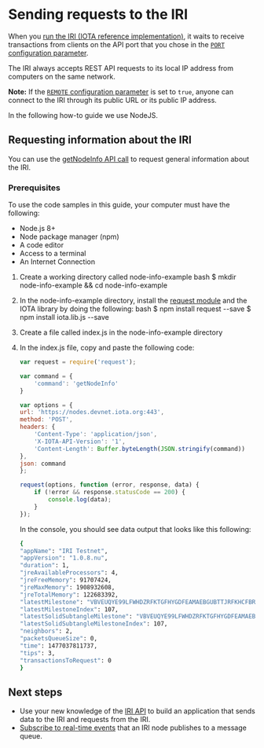 # Sending requests to the IRI

When you [run the IRI (IOTA reference implementation)](/running-the-iri.md), it waits to receive transactions from clients on the API port that you chose in the [`PORT` configuration parameter](/references/iri-configuration-options.md#port).

The IRI always accepts REST API requests to its local IP address from computers on the same network.

**Note:** If the [`REMOTE` configuration parameter](/references/iri-configuration-options.md#remote) is set to `true`, anyone can connect to the IRI through its public URL or its public IP address.

In the following how-to guide we use NodeJS.

## Requesting information about the IRI

You can use the [getNodeInfo API call](https://iota.readme.io/v1.5.5/reference#getnodeinfo) to request general information about the IRI.

### Prerequisites

To use the code samples in this guide, your computer must have the following:

* Node.js 8+
* Node package manager (npm)
* A code editor
* Access to a terminal
* An Internet Connection

1. Create a working directory called node-info-example 
        bash
        $ mkdir node-info-example && cd node-info-example

2. In the node-info-example directory, install the [request module](https://github.com/request/request) and the IOTA library by doing the following: 
        bash
        $ npm install request --save
        $ npm install iota.lib.js --save

3. Create a file called index.js in the node-info-example directory
4. In the index.js file, copy and paste the following code:
    
    ```javascript
    var request = require('request');
    
    var command = {
        'command': 'getNodeInfo'
    }
    
    var options = {
    url: 'https://nodes.devnet.iota.org:443',
    method: 'POST',
    headers: {
        'Content-Type': 'application/json',
        'X-IOTA-API-Version': '1',
        'Content-Length': Buffer.byteLength(JSON.stringify(command))
    },
    json: command
    };
    
    request(options, function (error, response, data) {
        if (!error && response.statusCode == 200) {
            console.log(data);
        }
    });
    ```
    
    In the console, you should see data output that looks like this following:
    
    ```bash
    {
    "appName": "IRI Testnet",
    "appVersion": "1.0.8.nu",
    "duration": 1,
    "jreAvailableProcessors": 4,
    "jreFreeMemory": 91707424,
    "jreMaxMemory": 1908932608,
    "jreTotalMemory": 122683392,
    "latestMilestone": "VBVEUQYE99LFWHDZRFKTGFHYGDFEAMAEBGUBTTJRFKHCFBRTXFAJQ9XIUEZQCJOQTZNOOHKUQIKOY9999",
    "latestMilestoneIndex": 107,
    "latestSolidSubtangleMilestone": "VBVEUQYE99LFWHDZRFKTGFHYGDFEAMAEBGUBTTJRFKHCFBRTXFAJQ9XIUEZQCJOQTZNOOHKUQIKOY9999",
    "latestSolidSubtangleMilestoneIndex": 107,
    "neighbors": 2,
    "packetsQueueSize": 0,
    "time": 1477037811737,
    "tips": 3,
    "transactionsToRequest": 0
    }
    ```

## Next steps

* Use your new knowledge of the [IRI API](https://iota.readme.io/v1.5.5/reference) to build an application that sends data to the IRI and requests from the IRI.
* [Subscribe to real-time events](/how-to-guides/subscribing-to-events-in-the-iri.md) that an IRI node publishes to a message queue.
